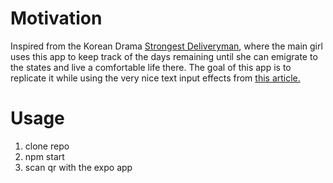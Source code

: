 # Motivation
Inspired from the Korean Drama [Strongest Deliveryman](https://www.dramafever.com/drama/5059/Strongest_Deliveryman/), 
where the main girl uses this app to keep track of the days remaining until 
she can emigrate to the states and live a comfortable life there. The goal 
of this app is to replicate it while using the very nice text input effects 
from [this article.](https://tympanus.net/codrops/2015/01/08/inspiration-text-input-effects/)

# Usage
1. clone repo
2. npm start
3. scan qr with the expo app
